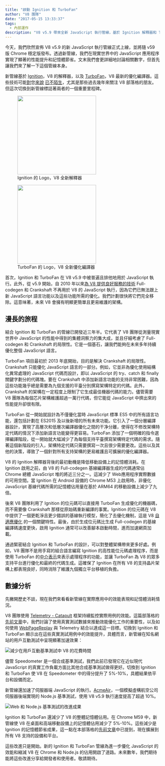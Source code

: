 ```yaml
---
title: "啟動 Ignition 和 TurboFan"
author: "V8 團隊"
date: "2017-05-15 13:33:37"
tags: 
  - 內部運作
description: "V8 v5.9 帶來全新 JavaScript 執行管線，基於 Ignition 解釋器和 TurboFan 優化編譯器構建。"
---
```

今天，我們欣然宣佈 V8 v5.9 的新 JavaScript 執行管線正式上線，並將隨 v59 版 Chrome 穩定版發布。透過新管線，我們在現實世界中的 JavaScript 應用程序實現了顯著的性能提升和記憶體節省。文末我們會更詳細地討論相關數字，但首先讓我們來了解一下這個管線本身。

<!--truncate-->
新管線基於 [Ignition](/docs/ignition)，V8 的解釋器，以及 [TurboFan](/docs/turbofan)，V8 最新的優化編譯器。這些技術可能[對](/blog/turbofan-jit)您[來說](/blog/ignition-interpreter) [已不陌生](/blog/test-the-future)，尤其是那些過去幾年來關注 V8 部落格的朋友。但這次切換到新管線標誌著兩者的一個重要里程碑。

<figure>
  <img src="/_img/v8-ignition.svg" width="256" height="256" alt="" loading="lazy"/>
  <figcaption>Ignition 的 Logo，V8 全新解釋器</figcaption>
</figure>

<figure>
  <img src="/_img/v8-turbofan.svg" width="256" height="256" alt="" loading="lazy"/>
  <figcaption>TurboFan 的 Logo，V8 全新優化編譯器</figcaption>
</figure>

首次，Ignition 和 TurboFan 在 V8 v5.9 中被普遍且排他地用於 JavaScript 執行。此外，從 v5.9 開始，自 2010 年以來[為 V8 提供良好服務的技術](https://blog.chromium.org/2010/12/new-crankshaft-for-v8.html) Full-codegen 和 Crankshaft 不再用於 V8 的 JavaScript 執行，因為它們已無法跟上新 JavaScript 語言功能以及這些功能所需的優化。我們計劃很快將它們完全移除。這意味著，未來 V8 會擁有明顯更簡單且更易維護的架構。

## 漫長的旅程

結合 Ignition 和 TurboFan 的管線已開發近三年半。它代表了 V8 團隊從測量現實世界中 JavaScript 的性能中得到的集體洞察力的集大成，並且仔細考慮了 Full-codegen 和 Crankshaft 的局限性。它是一個基石，讓我們能夠在未來多年持續優化整個 JavaScript 語言。

TurboFan 項目最初於 2013 年底開始，目的是解決 Crankshaft 的局限性。Crankshaft 只能優化 JavaScript 語言的一部分。例如，它並非為優化使用結構化異常處理的 JavaScript 代碼而設計，即以 JavaScript 的 try、catch 和 finally 關鍵字劃分的代碼塊。要在 Crankshaft 中添加新語言功能的支持非常困難，因為這些功能幾乎總是需要為九個支援的平臺分別撰寫架構特定的代碼。此外，Crankshaft 的架構在一定程度上限制了它生成最佳機器代碼的能力。儘管需要 V8 團隊為每個芯片架構維護超過一萬行代碼，但它能從 JavaScript 中擠出來的性能提升卻很有限。

TurboFan 從一開始就設計為不僅優化當時 JavaScript 標準 ES5 中的所有語言功能，還包括計劃在 ES2015 及以後新增的所有未來功能。它引入了一個分層編譯器設計，實現了高層次和低層次編譯器優化之間的干净分離，使得在不修改架構特定代碼的情況下添加新語言功能變得更容易。TurboFan 添加了一個明確的指令選擇編譯階段，從一開始就大幅減少了為每個支持平臺撰寫架構特定代碼的需求。隨著這個新階段的引入，架構特定代碼只需要撰寫一次且很少需要更改。這些以及其他的決策，導致了一個針對所有支持架構的更易維護且可擴展的優化編譯器。

V8 的 Ignition 解釋器背後的最初動機是降低移動設備上的記憶體消耗。在 Ignition 啟用之前，由 V8 的 Full-codegen 基線編譯器生成的代碼通常佔 Chrome 總體 JavaScript 堆的將近三分之一。這減少了 Web應用程序實際數據的可用空間。當 Ignition 在 Android 設備的 Chrome M53 上啟用時，非優化 JavaScript 基線代碼所需的記憶體佔用量在基於 ARM64 的移動設備上減少了九倍。

後來 V8 團隊利用了 Ignition 的位元碼可以直接用 TurboFan 生成優化的機器碼，而不需要像 Crankshaft 那樣從原始碼重新編譯的事實。Ignition 的位元碼在 V8 中提供了一個更乾淨且更少錯誤的基線執行模型，簡化了去優化機制，這是 V8 [自適應優化](https://en.wikipedia.org/wiki/Adaptive_optimization) 的一個關鍵特性。最後，由於生成位元碼比生成 Full-codegen 的基線編譯碼速度更快，啟用 Ignition 通常可以改善腳本啟動時間，進而加速網頁加載。

通過緊密結合 Ignition 和 TurboFan 的設計，可以對整體架構帶來更多好處。例如，V8 團隊不是用手寫的組合語言編寫 Ignition 的高性能位元碼處理程序，而是使用 TurboFan 的[中介表示](https://en.wikipedia.org/wiki/Intermediate_representation)來表示處理程序的功能，並讓 TurboFan 為 V8 的眾多支持平台進行優化和最終的代碼生成。這確保了 Ignition 在所有 V8 的支持晶片架構上都表現良好，同時消除了維護九個獨立平台移植的負擔。

## 數據分析

先撇開歷史不談，現在我們來看看新管線在實際應用中的效能表現和記憶體消耗情況。

V8 團隊使用 [Telemetry - Catapult](https://catapult.gsrc.io/telemetry) 框架持續監控實際用例的效能。這篇部落格的[先前文章](/blog/real-world-performance)中，我們討論了使用真實測試數據來推動效能優化工作的重要性，以及如何使用 [WebPageReplay](https://github.com/chromium/web-page-replay) 與 Telemetry 結合以達成這一目標。切換到 Ignition 和 TurboFan 顯示出在這些真實測試用例中的效能提升，具體而言，新管線在知名網站的用戶互動測試中呈現顯著加速效果：

![減少在用戶互動基準測試中 V8 的花費時間](/_img/launching-ignition-and-turbofan/improvements-per-website.png)

儘管 Speedometer 是一個合成基準測試，我們此前已發現它在近似現代 JavaScript 的真實工作負載方面比其他合成基準測試做得更好。切換到 Ignition 和 TurboFan 使 V8 在 Speedometer 中的得分提升了 5%-10%，具體結果依平台和設備而定。

新管線還加速了伺服器端 JavaScript 的執行。[AcmeAir](https://github.com/acmeair/acmeair-nodejs)，一個模擬虛構航空公司伺服器後端實現的 Node.js 基準測試，使用 V8 v5.9 執行速度提高了超過 10%。

![Web 和 Node.js 基準測試的改進成果](/_img/launching-ignition-and-turbofan/benchmark-scores.png)

Ignition 和 TurboFan 還減少了 V8 的整體記憶體佔用。在 Chrome M59 中，新管線使 V8 在桌面和高端移動設備上的記憶體佔用減少了 5%-10%。這些減少是 Ignition 的記憶體節省成果，這一點在本部落格的[先前文章](/blog/ignition-interpreter)中已提到，現在擴展到所有 V8 支持的設備和平台。

這些改進只是開始。新的 Ignition 和 TurboFan 管線為進一步優化 JavaScript 的效能和縮減 V8 在 Chrome 和 Node.js 的佔用開啟了道路。未來數年，我們期待能將這些改進分享給開發者和使用者。敬請期待。
